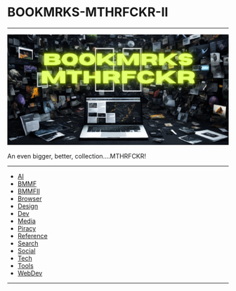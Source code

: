 # BOOKMRKS-MTHRFCKR-II

---

![](BOOKMRKS.png)

An even bigger, better, collection....MTHRFCKR!

---


- [AI](AI.md)
- [BMMF](BMMF.md)
- [BMMFII](BMMFII.md)
- [Browser](Browser.md)
- [Design](Design.md)
- [Dev](Dev.md)
- [Media](Media.md)
- [Piracy](Piracy.md)
- [Reference](Reference.md)
- [Search](Search.md)
- [Social](Social.md)
- [Tech](Tech.md)
- [Tools](Tools.md)
- [WebDev](WebDev.md)

---